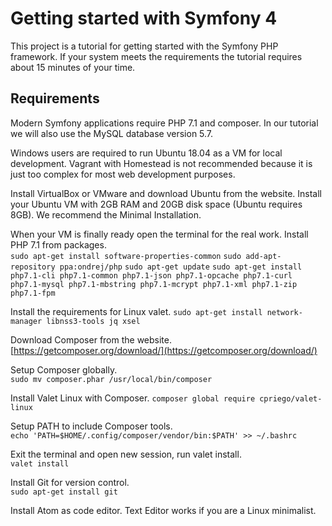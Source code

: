 # Getting started with Symfony 4
This project is a tutorial for getting started with the Symfony PHP framework. If your system meets the requirements the tutorial requires about 15 minutes of your time.

## Requirements

Modern Symfony applications require PHP 7.1 and composer. In our tutorial we will also use the MySQL database version 5.7.

Windows users are required to run Ubuntu 18.04 as a VM for local development. Vagrant with Homestead is not recommended because it is just too complex for most web development purposes. 

Install VirtualBox or VMware and download Ubuntu from the website. Install your Ubuntu VM with 2GB RAM and 20GB disk space (Ubuntu requires 8GB). We recommend the Minimal Installation.

When your VM is finally ready open the terminal for the real work. Install PHP 7.1 from packages.  
`sudo apt-get install software-properties-common`
`sudo add-apt-repository ppa:ondrej/php`
`sudo apt-get update`
`sudo apt-get install php7.1-cli php7.1-common php7.1-json php7.1-opcache php7.1-curl php7.1-mysql php7.1-mbstring php7.1-mcrypt php7.1-xml php7.1-zip php7.1-fpm`

Install the requirements for Linux valet.
`sudo apt-get install network-manager libnss3-tools jq xsel`

Download Composer from the website.
[https://getcomposer.org/download/](https://getcomposer.org/download/)

Setup Composer globally.  
`sudo mv composer.phar /usr/local/bin/composer`

Install Valet Linux with Composer.
`composer global require cpriego/valet-linux`

Setup PATH to include Composer tools.  
`echo 'PATH=$HOME/.config/composer/vendor/bin:$PATH' >> ~/.bashrc`

Exit the terminal and open new session, run valet install.  
`valet install`

Install Git for version control.  
`sudo apt-get install git`

Install Atom as code editor. Text Editor works if you are a Linux minimalist.


